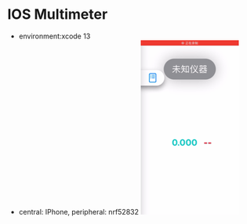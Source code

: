 # IOS Multimeter
* environment:xcode 13
* central: IPhone, peripheral: nrf52832
![alert text](demonstration.gif)

